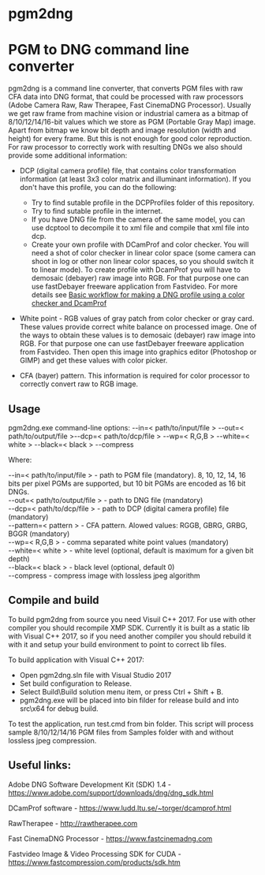 # pgm2dng
# PGM to DNG command line converter

pgm2dng is a command line converter, that converts PGM files with raw CFA data into DNG format, that could be processed with raw processors (Adobe Camera Raw, Raw Therapee, Fast CinemaDNG Processor). Usually we get raw frame from machine vision or industrial camera as a bitmap of 8/10/12/14/16-bit values which we store as PGM (Portable Gray Map) image. Apart from bitmap we know bit depth and image resolution (width and height) for every frame. But this is not enough for good color reproduction. For raw processor to correctly work with resulting DNGs we also should provide some additional information:
* DCP (digital camera profile) file, that contains color transformation information (at least 3x3 color matrix and illuminant information). If you don't have this profile, you can do the following:
	- Try to find sutable profile in the DCPProfiles folder of this repository.
	- Try to find sutable profile in the internet.
	- If you have DNG file from the camera of the same model, you can use dcptool to decompile it to xml file and compile that xml file into dcp.
	- Create your own profile with DCamProf and color checker. You will need a shot of color checker in linear color space (some camera can shoot in log or other non linear color spaces, so you should switch it to linear mode). To create profile with DcamProf you will have to demosaic (debayer) raw image into RGB. For that purpose one can use fastDebayer freeware application from Fastvideo. For more details see [Basic workflow for making a DNG profile using a color checker and DcamProf](doc/DCP.MD "Basic workflow for making a DNG profile using a color checker and DcamProf")
	
* White point - RGB values of gray patch from color checker or gray card. These values provide correct white balance on processed image. One of the ways to obtain these values is to demosaic (debayer) raw image into RGB. For that purpose one can use fastDebayer freeware application from Fastvideo. Then open this image into graphics editor (Photoshop or GIMP) and get these values with color picker.
* CFA (bayer) pattern. This information is required for color processor to correctly convert raw to RGB image.

## Usage
pgm2dng.exe command-line options: --in=< path/to/input/file >  --out=< path/to/output/file >--dcp=< path/to/dcp/file >  --wp=< R,G,B > --white=< white >  --black=< black >  --compress<br>

Where: 

  --in=< path/to/input/file > - path to PGM file (mandatory). 8, 10, 12, 14, 16 bits per pixel PGMs are supported, but 10 bit PGMs are encoded as 16 bit DNGs.<br>
  --out=< path/to/output/file > - path to DNG file (mandatory) <br>
  --dcp=< path/to/dcp/file > - path to DCP (digital camera profile) file (mandatory) <br>
  --pattern=< pattern > - CFA pattern. Alowed values: RGGB, GBRG, GRBG, BGGR (mandatory) <br>
  --wp=< R,G,B > - comma separated white point values (mandatory) <br>
  --white=< white > - white level (optional, default is maximum for a given bit depth) <br>
  --black=< black > - black level (optional, default 0) <br>
  --compress - compress image with lossless jpeg algorithm<br>

## Compile and build
To build pgm2dng from source you need Visuil C++ 2017. For use with other compiler you should recompile XMP SDK. Currently it is built as a static lib with Visual C++ 2017, so if you need another compiler you should rebuild it with it and setup your build environment to point to correct lib files.

To build application with Visual C++ 2017:
* Open pgm2dng.sln file with Visual Studio 2017
* Set build configuration to Release.
* Select Build\Build solution menu item, or press Ctrl + Shift + B.
* pgm2dng.exe will be placed into bin filder for release build and into src\x64 for debug build.

To test the application, run test.cmd from bin folder. This script will process sample 8/10/12/14/16 PGM files from Samples folder with and without lossless jpeg compression.

## Useful links:

Adobe DNG Software Development Kit (SDK) 1.4 - https://www.adobe.com/support/downloads/dng/dng_sdk.html

DCamProf software - https://www.ludd.ltu.se/~torger/dcamprof.html

RawTherapee - http://rawtherapee.com

Fast CinemaDNG Processor - https://www.fastcinemadng.com

Fastvideo Image & Video Processing SDK for CUDA - https://www.fastcompression.com/products/sdk.htm

